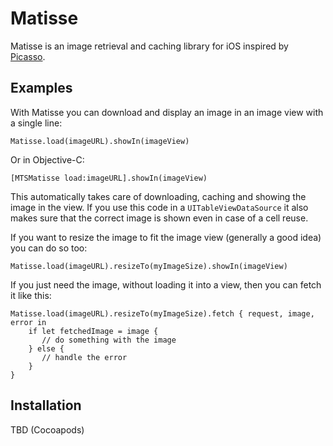 # Matisse

Matisse is an image retrieval and caching library for iOS inspired by
[Picasso](https://github.com/square/picasso).


## Examples

With Matisse you can download and display an image in an image view with
a single line:

    Matisse.load(imageURL).showIn(imageView)

Or in Objective-C:

    [MTSMatisse load:imageURL].showIn(imageView)

This automatically takes care of downloading, caching and showing the image
in the view. If you use this code in a `UITableViewDataSource` it also makes
sure that the correct image is shown even in case of a cell reuse.

If you want to resize the image to fit the image view (generally a good idea)
you can do so too:

    Matisse.load(imageURL).resizeTo(myImageSize).showIn(imageView)

If you just need the image, without loading it into a view, then you can fetch
it like this:

    Matisse.load(imageURL).resizeTo(myImageSize).fetch { request, image, error in
        if let fetchedImage = image {
           // do something with the image
        } else {
           // handle the error
        }
    }


## Installation

TBD (Cocoapods)